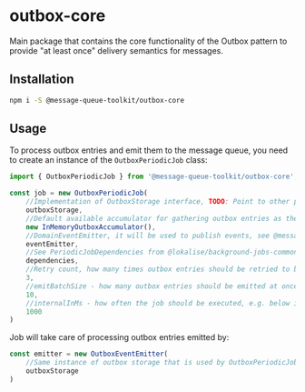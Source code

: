 # outbox-core

Main package that contains the core functionality of the Outbox pattern to provide "at least once" delivery semantics for messages.

## Installation

```bash
npm i -S @message-queue-toolkit/outbox-core
```

## Usage

To process outbox entries and emit them to the message queue, you need to create an instance of the `OutboxPeriodicJob` class:

```typescript
import { OutboxPeriodicJob } from '@message-queue-toolkit/outbox-core';

const job = new OutboxPeriodicJob(
    //Implementation of OutboxStorage interface, TODO: Point to other packages in message-queue-toolkit
    outboxStorage, 
    //Default available accumulator for gathering outbox entries as the process job is progressing.
    new InMemoryOutboxAccumulator(),
    //DomainEventEmitter, it will be used to publish events, see @message-queue-toolkit/core
    eventEmitter,
    //See PeriodicJobDependencies from @lokalise/background-jobs-common
    dependencies,
    //Retry count, how many times outbox entries should be retried to be processed
    3,
    //emitBatchSize - how many outbox entries should be emitted at once
    10,
    //internalInMs - how often the job should be executed, e.g. below it runs every 1sec
    1000
)
```

Job will take care of processing outbox entries emitted by:
```typescript
const emitter = new OutboxEventEmitter(
    //Same instance of outbox storage that is used by OutboxPeriodicJob
    outboxStorage
)
```
